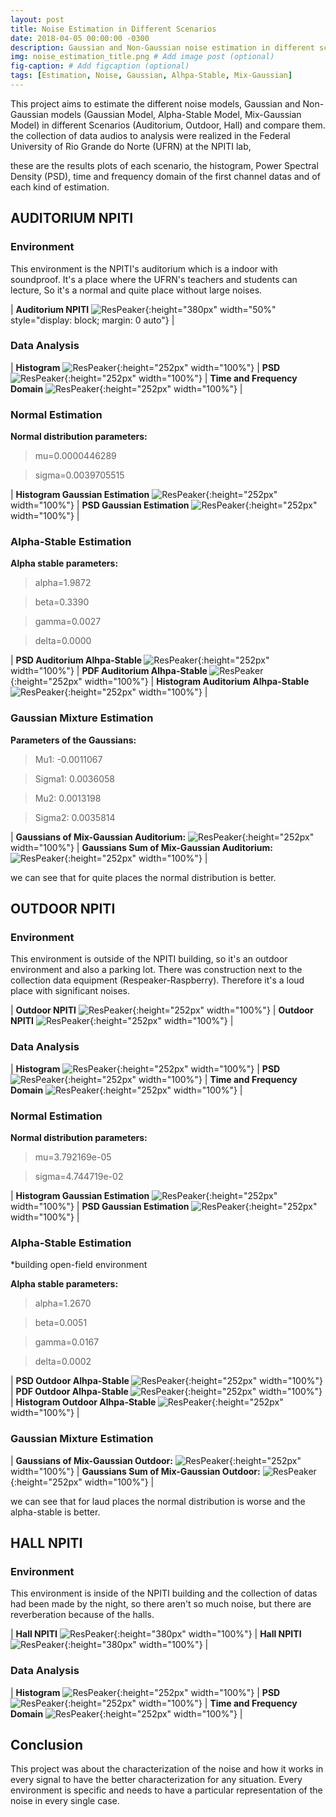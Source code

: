```yaml
---
layout: post
title: Noise Estimation in Different Scenarios
date: 2018-04-05 00:00:00 -0300
description: Gaussian and Non-Gaussian noise estimation in different scenarios. # Add post description (optional)
img: noise_estimation_title.png # Add image post (optional)
fig-caption: # Add figcaption (optional)
tags: [Estimation, Noise, Gaussian, Alhpa-Stable, Mix-Gaussian]
---
```


This project aims to estimate the different noise models, Gaussian and Non-Gaussian models (Gaussian Model, Alpha-Stable Model, Mix-Gaussian Model) 
in different Scenarios (Auditorium, Outdoor, Hall) and compare them. the collection of data audios to analysis were realized in the Federal University of Rio Grande do Norte (UFRN) at the NPITI lab, 


these are the results plots of each scenario, the histogram, Power Spectral Density (PSD), time and frequency domain of the first channel datas and of each kind of estimation.


## AUDITORIUM NPITI

<h3><b>Environment</b></h3>

This environment is the NPITI's auditorium which is a indoor with soundproof. It's a place where the UFRN's teachers and students can lecture, So it's a normal and quite place without large noises.

| <b>Auditorium NPITI</b> ![ResPeaker]({{site.baseurl}}/assets/img/scenarios/auditorium_1.jpg){:height="380px" width="50%" style="display: block; margin: 0 auto"} | 

<h3><b>Data Analysis</b></h3>

| <b>Histogram</b> ![ResPeaker]({{site.baseurl}}/assets/img/estimation/histogram_channels_auditorium_afternoon_NPITI_noise_plot.png){:height="252px" width="100%"} | <b>PSD</b> ![ResPeaker]({{site.baseurl}}/assets/img/estimation/psd_channels_auditorium_afternoon_NPITI_noise_plot.png){:height="252px" width="100%"} | <b>Time and Frequency Domain</b> ![ResPeaker]({{site.baseurl}}/assets/img/estimation/time_FFT_auditorium_afternoon_NPITI_noise_plot.png){:height="252px" width="100%"} |


<h3><b>Normal Estimation</b></h3>

<b>Normal distribution parameters:</b>

> mu=0.0000446289

> sigma=0.0039705515

| <b>Histogram Gaussian Estimation</b> ![ResPeaker]({{site.baseurl}}/assets/img/estimation/histogram_gaussian_auditorium_afternoon_NPITI_gaussian_noise_plot.png){:height="252px" width="100%"} | <b>PSD Gaussian Estimation</b> ![ResPeaker]({{site.baseurl}}/assets/img/estimation/psd_gaussian_auditorium_afternoon_NPITI_gaussian_noise_plot.png){:height="252px" width="100%"} | 

<h3><b>Alpha-Stable Estimation</b></h3>


<b>Alpha stable parameters:</b>


> alpha=1.9872

> beta=0.3390

> gamma=0.0027

> delta=0.0000



| <b>PSD Auditorium Alhpa-Stable </b> ![ResPeaker]({{site.baseurl}}/assets/img/estimation/psd_auditorium_alpha_stable.png){:height="252px" width="100%"} | <b>PDF Auditorium Alhpa-Stable </b> ![ResPeaker]({{site.baseurl}}/assets/img/estimation/pdf_auditorium_alpha_stable.png){:height="252px" width="100%"} | <b>Histogram Auditorium Alhpa-Stable </b> ![ResPeaker]({{site.baseurl}}/assets/img/estimation/histogram_auditorium_alpha_stable.png){:height="252px" width="100%"} |



<h3><b>Gaussian Mixture Estimation</b></h3>


<b>Parameters of the Gaussians:</b>

> Mu1: -0.0011067

> Sigma1: 0.0036058

> Mu2: 0.0013198

> Sigma2: 0.0035814

| <b>Gaussians of Mix-Gaussian Auditorium:</b> ![ResPeaker]({{site.baseurl}}/assets/img/estimation/mix_gaussian_auditorium_1.png){:height="252px" width="100%"} | <b>Gaussians Sum of Mix-Gaussian Auditorium:</b> ![ResPeaker]({{site.baseurl}}/assets/img/estimation/mix_gaussian_auditorium_2.png){:height="252px" width="100%"} | 

we can see that for quite places the normal distribution is better.

## OUTDOOR NPITI

<h3><b>Environment</b></h3>

This environment is outside of the NPITI building, so it's an outdoor environment and also a parking lot. There was construction next to the collection data equipment (Respeaker-Raspberry). Therefore it's a loud place with significant noises.

| <b>Outdoor NPITI</b> ![ResPeaker]({{site.baseurl}}/assets/img/scenarios/outside_1.jpg){:height="252px" width="100%"} | <b>Outdoor NPITI</b> ![ResPeaker]({{site.baseurl}}/assets/img/scenarios/outside_2.jpg){:height="252px" width="100%"} | 

<h3><b>Data Analysis</b></h3>

| <b>Histogram</b> ![ResPeaker]({{site.baseurl}}/assets/img/estimation/histogram_channels_outside_afternoon_NPITI_noise_plot.png){:height="252px" width="100%"} | <b>PSD</b> ![ResPeaker]({{site.baseurl}}/assets/img/estimation/psd_channels_outside_afternoon_NPITI_noise_plot.png){:height="252px" width="100%"} | <b>Time and Frequency Domain</b> ![ResPeaker]({{site.baseurl}}/assets/img/estimation/time_FFT_outside_afternoon_NPITI_noise_plot.png){:height="252px" width="100%"} |

<h3><b>Normal Estimation</b></h3>

<b>Normal distribution parameters:</b>


> mu=3.792169e-05

> sigma=4.744719e-02

| <b>Histogram Gaussian Estimation</b> ![ResPeaker]({{site.baseurl}}/assets/img/estimation/histogram_gaussian_outside_afternoon_NPITI_gaussian_noise_plot.png){:height="252px" width="100%"} | <b>PSD Gaussian Estimation</b> ![ResPeaker]({{site.baseurl}}/assets/img/estimation/psd_gaussian_outside_afternoon_NPITI_gaussian_noise_plot.png){:height="252px" width="100%"} |


<h3><b>Alpha-Stable Estimation</b></h3>
*building open-field environment

<b>Alpha stable parameters:</b>


> alpha=1.2670

> beta=0.0051

> gamma=0.0167

> delta=0.0002


| <b>PSD Outdoor Alhpa-Stable </b> ![ResPeaker]({{site.baseurl}}/assets/img/estimation/psd_outside_alpha_stable.png){:height="252px" width="100%"} | <b>PDF Outdoor Alhpa-Stable </b> ![ResPeaker]({{site.baseurl}}/assets/img/estimation/pdf_outside_alpha_stable.png){:height="252px" width="100%"} | <b>Histogram Outdoor Alhpa-Stable </b> ![ResPeaker]({{site.baseurl}}/assets/img/estimation/histogram_outside_alpha_stable.png){:height="252px" width="100%"} |


<h3><b>Gaussian Mixture Estimation</b></h3>


| <b>Gaussians of Mix-Gaussian Outdoor:</b> ![ResPeaker]({{site.baseurl}}/assets/img/estimation/mix_gaussian_outside_1.png){:height="252px" width="100%"} | <b>Gaussians Sum of Mix-Gaussian Outdoor:</b> ![ResPeaker]({{site.baseurl}}/assets/img/estimation/mix_gaussian_outside_2.png){:height="252px" width="100%"} |

we can see that for laud places the normal distribution is worse and the alpha-stable is better.

## HALL NPITI

<h3><b>Environment</b></h3>

This environment is inside of the NPITI building and the collection of datas had been made by the night, so there aren't so much noise, but there are reverberation because of the halls.

| <b>Hall NPITI</b> ![ResPeaker]({{site.baseurl}}/assets/img/scenarios/hall_1.jpg){:height="380px" width="100%"} | <b>Hall NPITI</b> ![ResPeaker]({{site.baseurl}}/assets/img/scenarios/hall_2.jpg){:height="380px" width="100%"} | 

<h3><b>Data Analysis</b></h3>

| <b>Histogram</b> ![ResPeaker]({{site.baseurl}}/assets/img/estimation/histogram_channels_hall_night_NPITI_noise_plot.png){:height="252px" width="100%"} | <b>PSD</b> ![ResPeaker]({{site.baseurl}}/assets/img/estimation/psd_channels_hall_night_NPITI_noise_plot.png){:height="252px" width="100%"} | <b>Time and Frequency Domain</b> ![ResPeaker]({{site.baseurl}}/assets/img/estimation/time_FFT_hall_night_NPITI_noise_plot.png){:height="252px" width="100%"} |


## Conclusion

This project was about the characterization of the noise and how
it works in every signal to have the better characterization for
any situation. Every environment is specific and needs to have
a particular representation of the noise in every single case.

